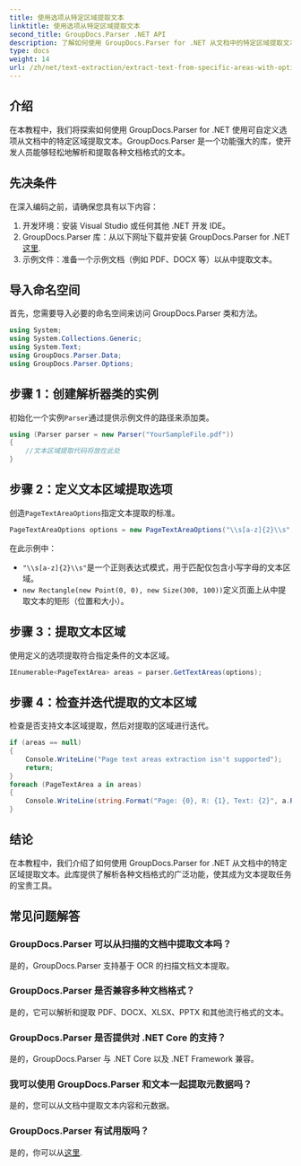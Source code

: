 ```yaml
---
title: 使用选项从特定区域提取文本
linktitle: 使用选项从特定区域提取文本
second_title: GroupDocs.Parser .NET API
description: 了解如何使用 GroupDocs.Parser for .NET 从文档中的特定区域提取文本。通过本教程探索高级文本提取选项。
type: docs
weight: 14
url: /zh/net/text-extraction/extract-text-from-specific-areas-with-options/
---
```

## 介绍
在本教程中，我们将探索如何使用 GroupDocs.Parser for .NET 使用可自定义选项从文档中的特定区域提取文本。GroupDocs.Parser 是一个功能强大的库，使开发人员能够轻松地解析和提取各种文档格式的文本。
## 先决条件
在深入编码之前，请确保您具有以下内容：
1. 开发环境：安装 Visual Studio 或任何其他 .NET 开发 IDE。
2.  GroupDocs.Parser 库：从以下网址下载并安装 GroupDocs.Parser for .NET[这里](https://releases.groupdocs.com/parser/net/).
3. 示例文件：准备一个示例文档（例如 PDF、DOCX 等）以从中提取文本。

## 导入命名空间
首先，您需要导入必要的命名空间来访问 GroupDocs.Parser 类和方法。
```csharp
using System;
using System.Collections.Generic;
using System.Text;
using GroupDocs.Parser.Data;
using GroupDocs.Parser.Options;
```
## 步骤 1：创建解析器类的实例
初始化一个实例`Parser`通过提供示例文件的路径来添加类。
```csharp
using (Parser parser = new Parser("YourSampleFile.pdf"))
{
    //文本区域提取代码将放在此处
}
```
## 步骤 2：定义文本区域提取选项
创造`PageTextAreaOptions`指定文本提取的标准。
```csharp
PageTextAreaOptions options = new PageTextAreaOptions("\\s[a-z]{2}\\s", new Rectangle(new Point(0, 0), new Size(300, 100)));
```
在此示例中：
- `"\\s[a-z]{2}\\s"`是一个正则表达式模式，用于匹配仅包含小写字母的文本区域。
- `new Rectangle(new Point(0, 0), new Size(300, 100))`定义页面上从中提取文本的矩形（位置和大小）。
## 步骤 3：提取文本区域
使用定义的选项提取符合指定条件的文本区域。
```csharp
IEnumerable<PageTextArea> areas = parser.GetTextAreas(options);
```
## 步骤 4：检查并迭代提取的文本区域
检查是否支持文本区域提取，然后对提取的区域进行迭代。
```csharp
if (areas == null)
{
    Console.WriteLine("Page text areas extraction isn't supported");
    return;
}
foreach (PageTextArea a in areas)
{
    Console.WriteLine(string.Format("Page: {0}, R: {1}, Text: {2}", a.Page.Index, a.Rectangle, a.Text));
}
```

## 结论
在本教程中，我们介绍了如何使用 GroupDocs.Parser for .NET 从文档中的特定区域提取文本。此库提供了解析各种文档格式的广泛功能，使其成为文本提取任务的宝贵工具。

## 常见问题解答
### GroupDocs.Parser 可以从扫描的文档中提取文本吗？
是的，GroupDocs.Parser 支持基于 OCR 的扫描文档文本提取。
### GroupDocs.Parser 是否兼容多种文档格式？
是的，它可以解析和提取 PDF、DOCX、XLSX、PPTX 和其他流行格式的文本。
### GroupDocs.Parser 是否提供对 .NET Core 的支持？
是的，GroupDocs.Parser 与 .NET Core 以及 .NET Framework 兼容。
### 我可以使用 GroupDocs.Parser 和文本一起提取元数据吗？
是的，您可以从文档中提取文本内容和元数据。
### GroupDocs.Parser 有试用版吗？
是的，你可以从[这里](https://releases.groupdocs.com/).